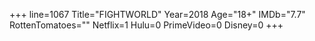 +++
line=1067
Title="FIGHTWORLD"
Year=2018
Age="18+"
IMDb="7.7"
RottenTomatoes=""
Netflix=1
Hulu=0
PrimeVideo=0
Disney=0
+++

